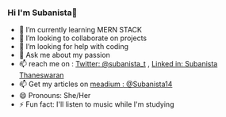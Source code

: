 ### Hi I'm Subanista👋


- 🌱 I’m currently learning MERN STACK
- 👯 I’m looking to collaborate on projects
- 🤔 I’m looking for help with coding
- 💬 Ask me about my passion 
- 📫 reach me on :  [Twitter: @subanista_t](https://twitter.com/subanista_t) , [Linked in: Subanista Thaneswaran](https://www.linkedin.com/in/subanista-thaneswaran/)
- 📫 Get my articles on [meadium : @Subanista14](https://medium.com/@subanista14)
- 😄 Pronouns: She/Her
- ⚡ Fun fact: I'll listen to music while I'm studying

